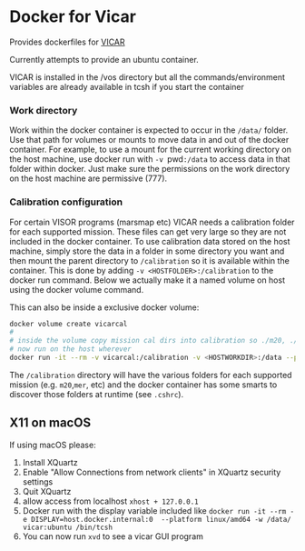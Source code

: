 # Docker for Vicar

Provides dockerfiles for [VICAR](https://github.com/NASA-AMMOS/VICAR)

Currently attempts to provide an ubuntu container.

VICAR is installed in the /vos directory but all the commands/environment variables
are already available in tcsh if you start the container


### Work directory
Work within the docker container is expected to occur in the `/data/` folder.
Use that path for volumes or mounts to move data in and out of the docker container.
For example, to use a mount for the current working directory on the host machine,
use docker run with `-v `pwd`:/data` to access data in that folder within docker.
Just make sure the permissions on the work directory on the host machine are permissive (777).


### Calibration configuration
For certain VISOR programs (marsmap etc) VICAR needs a calibration folder for each supported mission.
These files can get very large so they are not included in the docker container. To use calibration data
stored on the host machine, simply store the data in a folder in some directory you want and then
mount the parent directory to `/calibration` so it is available within the container.
This is done by adding `-v <HOSTFOLDER>:/calibration` to the docker run command.
Below we actually make it a named volume on host using the docker volume command.

This can also be inside a exclusive docker volume:
```bash
docker volume create vicarcal
#
# inside the volume copy mission cal dirs into calibration so ./m20, ./mer etc exist
# now run on the host wherever
docker run -it --rm -v vicarcal:/calibration -v <HOSTWORKDIR>:/data --platform linux/amd64 -w /data/ vicar:ubuntu /bin/tcsh
```

The `/calibration` directory will have the various folders for each supported mission (e.g. `m20`,`mer`, etc)
and the docker container has some smarts to discover those folders at runtime (see `.cshrc`).

## X11 on macOS

If using macOS please:

1. Install XQuartz
2. Enable "Allow Connections from network clients" in XQuartz security settings
3. Quit XQuartz
4. allow access from localhost `xhost + 127.0.0.1`
5. Docker run with the display variable included like `docker run -it --rm -e DISPLAY=host.docker.internal:0  --platform linux/amd64 -w /data/ vicar:ubuntu /bin/tcsh`
6. You can now run `xvd` to see a vicar GUI program

